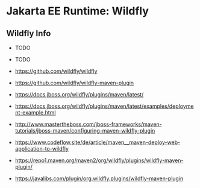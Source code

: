 # Jakarta EE Runtime: Wildfly

## Wildfly Info
* TODO
* TODO

* https://github.com/wildfly/wildfly
* https://github.com/wildfly/wildfly-maven-plugin

* https://docs.jboss.org/wildfly/plugins/maven/latest/
* https://docs.jboss.org/wildfly/plugins/maven/latest/examples/deployment-example.html

* http://www.mastertheboss.com/jboss-frameworks/maven-tutorials/jboss-maven/configuring-maven-wildfly-plugin
* https://www.codeflow.site/de/article/maven__maven-deploy-web-application-to-wildfly
* https://repo1.maven.org/maven2/org/wildfly/plugins/wildfly-maven-plugin/
* https://javalibs.com/plugin/org.wildfly.plugins/wildfly-maven-plugin



